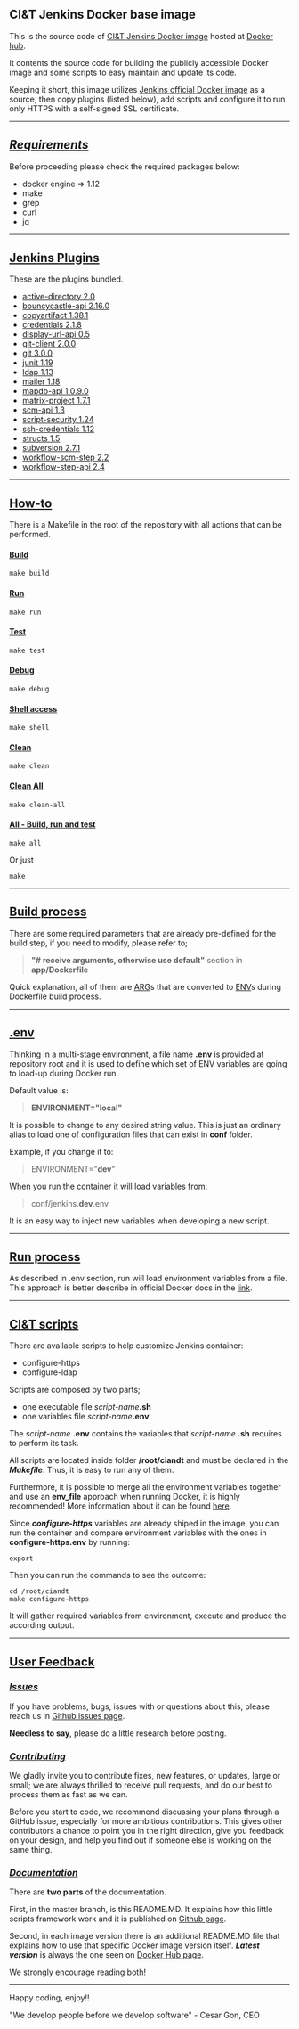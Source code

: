 ## CI&T Jenkins Docker base image

This is the source code of [CI&T Jenkins Docker image](https://hub.docker.com/r/ciandt/jenkins/) hosted at [Docker hub](https://hub.docker.com/).

It contents the source code for building the publicly accessible Docker image and some scripts to easy maintain and update its code.

Keeping it short,  this image utilizes [Jenkins official Docker image](https://hub.docker.com/_/jenkins/) as a source, then copy plugins (listed below), add scripts and configure it to run only HTTPS with a self-signed SSL certificate.

* * *

## [*Requirements*](#requirements)

Before proceeding please check the required packages below:

 - docker engine => 1.12
 - make
 - grep
 - curl
 - jq

* * *

## [Jenkins Plugins](#plugins)

These are the plugins bundled.

- [active-directory 2.0](http://wiki.jenkins-ci.org/display/JENKINS/Active+Directory+Plugin)
- [bouncycastle-api 2.16.0](https://wiki.jenkins-ci.org/display/JENKINS/Bouncy+Castle+API+Plugin)
- [copyartifact 1.38.1](https://wiki.jenkins-ci.org/display/JENKINS/Copy+Artifact+Plugin)
- [credentials 2.1.8](https://wiki.jenkins-ci.org/display/JENKINS/Credentials+Plugin)
- [display-url-api 0.5](https://wiki.jenkins-ci.org/display/JENKINS/Display+URL+API+Plugin)
- [git-client 2.0.0](https://wiki.jenkins-ci.org/display/JENKINS/Git+Client+Plugin)
- [git 3.0.0](https://wiki.jenkins-ci.org/display/JENKINS/Git+Plugin)
- [junit 1.19](https://wiki.jenkins-ci.org/display/JENKINS/JUnit+Plugin)
- [ldap 1.13](https://wiki.jenkins-ci.org/display/JENKINS/LDAP+Plugin)
- [mailer 1.18](https://wiki.jenkins-ci.org/display/JENKINS/Mailer)
- [mapdb-api 1.0.9.0](https://wiki.jenkins-ci.org/display/JENKINS/MapDB+API+Plugin)
- [matrix-project 1.7.1](https://wiki.jenkins-ci.org/display/JENKINS/Matrix+Project+Plugin)
- [scm-api 1.3](https://wiki.jenkins-ci.org/display/JENKINS/SCM+API+Plugin)
- [script-security 1.24](https://wiki.jenkins-ci.org/display/JENKINS/Script+Security+Plugin)
- [ssh-credentials 1.12](https://wiki.jenkins-ci.org/display/JENKINS/SSH+Credentials+Plugin)
- [structs 1.5](https://wiki.jenkins-ci.org/display/JENKINS/Structs+plugin)
- [subversion 2.7.1](https://wiki.jenkins-ci.org/display/JENKINS/Subversion+Plugin)
- [workflow-scm-step 2.2](https://wiki.jenkins-ci.org/display/JENKINS/Pipeline+SCM+Step+Plugin)
- [workflow-step-api 2.4](https://wiki.jenkins-ci.org/display/JENKINS/Pipeline+Step+API+Plugin)

* * *

## [How-to](#how-to)

There is a Makefile in the root of the repository with all actions that can be performed.

#### [Build](#how-to-build)

```
make build
```

#### [Run](#how-to-run)

```
make run
```

#### [Test](#how-to-test)

```
make test
```

#### [Debug](#how-to-debug)

```
make debug
```

#### [Shell access](#how-to-shell)

```
make shell
```

#### [Clean](#how-to-clean)

```
make clean
```

#### [Clean All](#how-to-clean-all)

```
make clean-all
```

#### [All - Build, run and test](#how-to-all)

```
make all
```

Or just

```
make
```

* * *

## [Build process](#build-process)

There are some required parameters that are already pre-defined for the build step, if you need to modify, please refer to;

> __"# receive arguments, otherwise use default"__ section in __app/Dockerfile__

Quick explanation, all of them are [ARG](https://docs.docker.com/engine/reference/builder/#/arg)s that are converted to [ENV](https://docs.docker.com/engine/reference/builder/#/env)s during Dockerfile build process.

* * *

## [.env](#env)

Thinking in a multi-stage environment, a file name __.env__ is provided at repository root and it is used to define which set of ENV variables are going to load-up during Docker run.

Default value is:

> __ENVIRONMENT="local"__

It is possible to change to any desired string value. This is just an ordinary alias to load one of configuration files that can exist in __conf__ folder.

Example, if you change it to:

> ENVIRONMENT="__dev__"

When you run the container it will load variables from:

> conf/jenkins.__dev__.env

It is an easy way to inject new variables when developing a new script.

* * *

## [Run process](#run-process)

As described in .env section, run will load environment variables from a file.
This approach is better describe in official Docker docs in the [link](https://docs.docker.com/compose/env-file/).

* * *

## [CI&T scripts](#scripts)

There are available scripts to help customize Jenkins container:

- configure-https
- configure-ldap

Scripts are composed by two parts;

- one executable file *script-name*__.sh__
- one variables file *script-name*__.env__

The *script-name* __.env__ contains the variables that *script-name* __.sh__ requires to perform its task.

All scripts are located inside folder __/root/ciandt__ and must be declared in the *__Makefile__*. Thus, it is easy to run any of them.

Furthermore, it is possible to merge all the environment variables together and use an __env_file__ approach when running Docker, it is highly recommended!
More information about it can be found [here](https://docs.docker.com/compose/env-file/).

Since ***configure-https*** variables are already shiped in the image, you can run the container and compare environment variables with the ones in __configure-https.env__ by running:
```
export
```

Then you can run the commands to see the outcome:
```
cd /root/ciandt
make configure-https
```

It will gather required variables from environment, execute and produce the according output.

* * *

## [User Feedback](#user-feedback)

### [*Issues*](#issues)

If you have problems, bugs, issues with or questions about this, please reach us in [Github issues page](https://github.com/ciandt-dev/docker-hub-jenkins/issues).

__Needless to say__, please do a little research before posting.

### [*Contributing*](#contributing)

We gladly invite you to contribute fixes, new features, or updates, large or small; we are always thrilled to receive pull requests, and do our best to process them as fast as we can.

Before you start to code, we recommend discussing your plans through a GitHub issue, especially for more ambitious contributions. This gives other contributors a chance to point you in the right direction, give you feedback on your design, and help you find out if someone else is working on the same thing.

### [*Documentation*](#documentation)

There are __two parts__ of the documentation.

First, in the master branch, is this README.MD. It explains how this little scripts framework work and it is published on [Github page](https://github.com/ciandt-dev/docker-hub-jenkins).

Second, in each image version there is an additional README.MD file that explains how to use that specific Docker image version itself. __*Latest version*__ is always the one seen on [Docker Hub page](https://hub.docker.com/r/ciandt/jenkins).

We strongly encourage reading both!

* * *

Happy coding, enjoy!!

"We develop people before we develop software" - Cesar Gon, CEO
